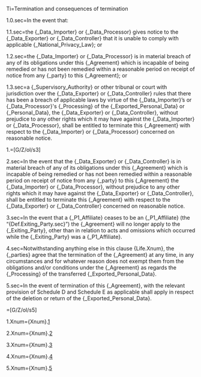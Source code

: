 Ti=Termination and consequences of termination

1.0.sec=In the event that:

1.1.sec=the {_Data_Importer} or {_Data_Processor} gives notice to the {_Data_Exporter} or {_Data_Controller} that it is unable to comply with applicable {_National_Privacy_Law}; or

1.2.sec=the {_Data_Importer} or {_Data_Processor} is in material breach of any of its obligations under this {_Agreement} which is incapable of being remedied or has not been remedied within a reasonable period on receipt of notice from any {_party} to this {_Agreement}; or

1.3.sec=a {_Supervisory_Authority} or other tribunal or court with jurisdiction over the {_Data_Exporter} or {_Data_Controller} rules that there has been a breach of applicable laws by virtue of the {_Data_Importer}’s or {_Data_Processor}'s {_Processing} of the {_Exported_Personal_Data} or {_Personal_Data}, the {_Data_Exporter} or {_Data_Controller}, without prejudice to any other rights which it may have against the {_Data_Importer} or {_Data_Processor}, shall be entitled to terminate this {_Agreement} with respect to the {_Data_Importer} or {_Data_Processor} concerned on reasonable notice.

1.=[G/Z/ol/s3]

2.sec=In the event that the {_Data_Exporter} or {_Data_Controller} is in material breach of any of its obligations under this {_Agreement} which is incapable of being remedied or has not been remedied within a reasonable period on receipt of notice from any {_party} to this {_Agreement} the {_Data_Importer} or {_Data_Processor}, without prejudice to any other rights which it may have against the {_Data_Exporter} or {_Data_Controller}, shall be entitled to terminate this {_Agreement} with respect to the {_Data_Exporter} or {_Data_Controller} concerned on reasonable notice.

3.sec=In the event that a {_P1_Affiliate} ceases to be an {_P1_Affiliate} (the “{Def.Exiting_Party.sec}”) the {_Agreement} will no longer apply to the {_Exiting_Party}, other than in relation to acts and omissions which occurred while the {_Exiting_Party} was a {_P1_Affiliate}.

4.sec=Notwithstanding anything else in this clause {Life.Xnum}, the {_parties} agree that the termination of the {_Agreement} at any time, in any circumstances and for whatever reason does not exempt them from the obligations and/or conditions under the {_Agreement} as regards the {_Processing} of the transferred {_Exported_Personal_Data}.

5.sec=In the event of termination of this {_Agreement}, with the relevant provision of Schedule D and Schedule E as applicable shall apply in respect of the deletion or return of the {_Exported_Personal_Data}.

=[G/Z/ol/s5]

1.Xnum={Xnum}.<a href='#Life.1.sec' class='xref'>1</a>

2.Xnum={Xnum}.<a href='#Life.2.sec' class='xref'>2</a>

3.Xnum={Xnum}.<a href='#Life.3.sec' class='xref'>3</a>

4.Xnum={Xnum}.<a href='#Life.4.sec' class='xref'>4</a>

5.Xnum={Xnum}.<a href='#Life.5.sec' class='xref'>5</a>
